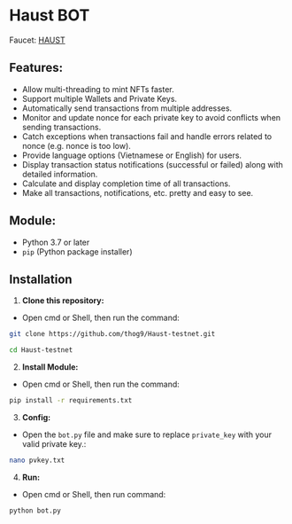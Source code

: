 # Haust BOT
Faucet: [HAUST](https://faucet.haust.app/)

## Features:

- Allow multi-threading to mint NFTs faster.
- Support multiple Wallets and Private Keys.
- Automatically send transactions from multiple addresses.
- Monitor and update nonce for each private key to avoid conflicts when sending transactions.
- Catch exceptions when transactions fail and handle errors related to nonce (e.g. nonce is too low).
- Provide language options (Vietnamese or English) for users.
- Display transaction status notifications (successful or failed) along with detailed information.
- Calculate and display completion time of all transactions.
- Make all transactions, notifications, etc. pretty and easy to see.

## Module:

- Python 3.7 or later
- `pip` (Python package installer)

## Installation
1. **Clone this repository:**
- Open cmd or Shell, then run the command:
```sh
git clone https://github.com/thog9/Haust-testnet.git
```
```sh
cd Haust-testnet
```
2. **Install Module:**
- Open cmd or Shell, then run the command:
```sh
pip install -r requirements.txt
```
3. **Config:**
- Open the `bot.py` file and make sure to replace `private_key` with your valid private key.:
```sh
nano pvkey.txt
```
4. **Run:**
- Open cmd or Shell, then run command:
```sh
python bot.py
```
